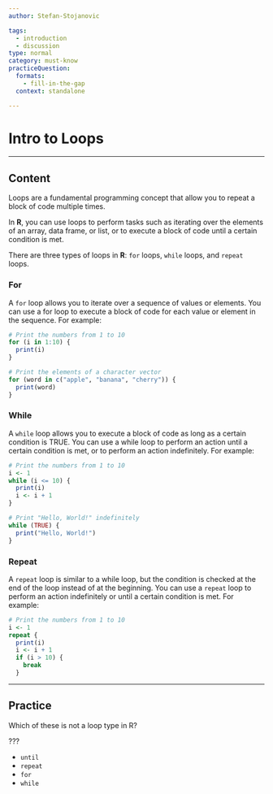 ```yaml
---
author: Stefan-Stojanovic

tags:
  - introduction
  - discussion
type: normal
category: must-know
practiceQuestion:
  formats:
    - fill-in-the-gap
  context: standalone

---
```


# Intro to Loops

---

## Content

Loops are a fundamental programming concept that allow you to repeat a block of code multiple times.

In **R**, you can use loops to perform tasks such as iterating over the elements of an array, data frame, or list, or to execute a block of code until a certain condition is met.

There are three types of loops in **R**: `for` loops, `while` loops, and `repeat` loops.

### For

A `for` loop allows you to iterate over a sequence of values or elements. You can use a for loop to execute a block of code for each value or element in the sequence. For example:
```r
# Print the numbers from 1 to 10
for (i in 1:10) {
  print(i)
}

# Print the elements of a character vector
for (word in c("apple", "banana", "cherry")) {
  print(word)
}
```

### While

A `while` loop allows you to execute a block of code as long as a certain condition is TRUE. You can use a while loop to perform an action until a certain condition is met, or to perform an action indefinitely. For example:
```r
# Print the numbers from 1 to 10
i <- 1
while (i <= 10) {
  print(i)
  i <- i + 1
}

# Print "Hello, World!" indefinitely
while (TRUE) {
  print("Hello, World!")
}
```

### Repeat

A `repeat` loop is similar to a while loop, but the condition is checked at the end of the loop instead of at the beginning. You can use a `repeat` loop to perform an action indefinitely or until a certain condition is met. For example:
```r
# Print the numbers from 1 to 10
i <- 1
repeat {
  print(i)
  i <- i + 1
  if (i > 10) {
    break
  }
```

---
## Practice

Which of these is not a loop type in R?

???

- `until`
- `repeat`
- `for`
- `while`
